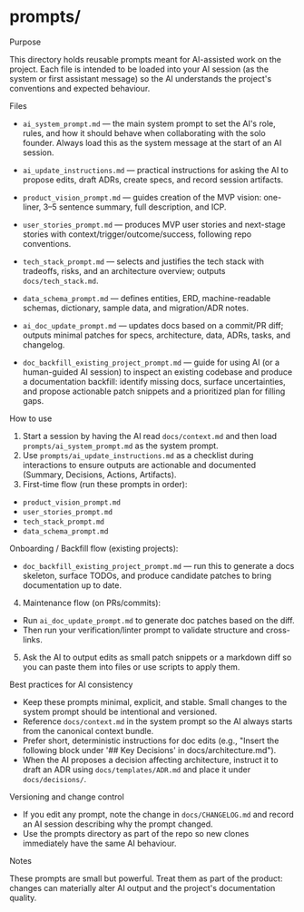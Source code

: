 # prompts/

Purpose

This directory holds reusable prompts meant for AI-assisted work on the project. Each file is intended to be loaded into your AI session (as the system or first assistant message) so the AI understands the project's conventions and expected behaviour.

Files

- `ai_system_prompt.md` — the main system prompt to set the AI's role, rules, and how it should behave when collaborating with the solo founder. Always load this as the system message at the start of an AI session.
- `ai_update_instructions.md` — practical instructions for asking the AI to propose edits, draft ADRs, create specs, and record session artifacts.
- `product_vision_prompt.md` — guides creation of the MVP vision: one-liner, 3–5 sentence summary, full description, and ICP.
- `user_stories_prompt.md` — produces MVP user stories and next-stage stories with context/trigger/outcome/success, following repo conventions.
- `tech_stack_prompt.md` — selects and justifies the tech stack with tradeoffs, risks, and an architecture overview; outputs `docs/tech_stack.md`.
- `data_schema_prompt.md` — defines entities, ERD, machine-readable schemas, dictionary, sample data, and migration/ADR notes.
- `ai_doc_update_prompt.md` — updates docs based on a commit/PR diff; outputs minimal patches for specs, architecture, data, ADRs, tasks, and changelog.

- `doc_backfill_existing_project_prompt.md` — guide for using AI (or a human-guided AI session) to inspect an existing codebase and produce a documentation backfill: identify missing docs, surface uncertainties, and propose actionable patch snippets and a prioritized plan for filling gaps.

How to use

1. Start a session by having the AI read `docs/context.md` and then load `prompts/ai_system_prompt.md` as the system prompt.
2. Use `prompts/ai_update_instructions.md` as a checklist during interactions to ensure outputs are actionable and documented (Summary, Decisions, Actions, Artifacts).
3. First-time flow (run these prompts in order):

- `product_vision_prompt.md`
- `user_stories_prompt.md`
- `tech_stack_prompt.md`
- `data_schema_prompt.md`

Onboarding / Backfill flow (existing projects):

- `doc_backfill_existing_project_prompt.md` — run this to generate a docs skeleton, surface TODOs, and produce candidate patches to bring documentation up to date.

4. Maintenance flow (on PRs/commits):

- Run `ai_doc_update_prompt.md` to generate doc patches based on the diff.
- Then run your verification/linter prompt to validate structure and cross-links.

5. Ask the AI to output edits as small patch snippets or a markdown diff so you can paste them into files or use scripts to apply them.

Best practices for AI consistency

- Keep these prompts minimal, explicit, and stable. Small changes to the system prompt should be intentional and versioned.
- Reference `docs/context.md` in the system prompt so the AI always starts from the canonical context bundle.
- Prefer short, deterministic instructions for doc edits (e.g., "Insert the following block under '## Key Decisions' in docs/architecture.md").
- When the AI proposes a decision affecting architecture, instruct it to draft an ADR using `docs/templates/ADR.md` and place it under `docs/decisions/`.

Versioning and change control

- If you edit any prompt, note the change in `docs/CHANGELOG.md` and record an AI session describing why the prompt changed.
- Use the prompts directory as part of the repo so new clones immediately have the same AI behaviour.

Notes

These prompts are small but powerful. Treat them as part of the product: changes can materially alter AI output and the project's documentation quality.
